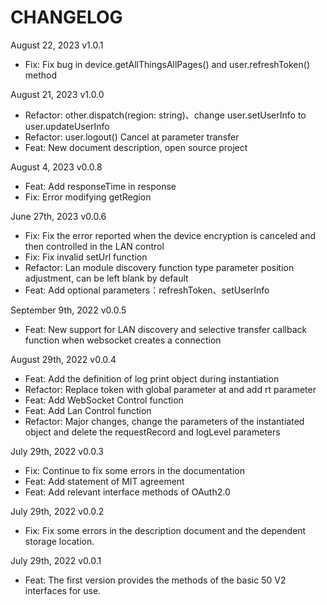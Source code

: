 # CHANGELOG

August 22, 2023 v1.0.1

- Fix: Fix bug in device.getAllThingsAllPages() and user.refreshToken() method

August 21, 2023 v1.0.0

- Refactor: other.dispatch(region: string)、change user.setUserInfo to user.updateUserInfo
- Refactor: user.logout() Cancel at parameter transfer
- Feat: New document description, open source project

August 4, 2023 v0.0.8

- Feat: Add responseTime in response
- Fix: Error modifying getRegion

June 27th, 2023 v0.0.6

- Fix: Fix the error reported when the device encryption is canceled and then controlled in the LAN control
- Fix: Fix invalid setUrl function
- Refactor: Lan module discovery function type parameter position adjustment, can be left blank by default
- Feat: Add optional parameters：refreshToken、setUserInfo

September 9th, 2022 v0.0.5

- Feat: New support for LAN discovery and selective transfer callback function when websocket creates a connection

August 29th, 2022 v0.0.4

- Feat: Add the definition of log print object during instantiation
- Refactor: Replace token with global parameter at and add rt parameter
- Feat: Add WebSocket Control function
- Feat: Add Lan Control function
- Refactor: Major changes, change the parameters of the instantiated object and delete the requestRecord and logLevel parameters

July 29th, 2022 v0.0.3

- Fix: Continue to fix some errors in the documentation
- Feat: Add statement of MIT agreement
- Feat: Add relevant interface methods of OAuth2.0

July 29th, 2022 v0.0.2

- Fix: Fix some errors in the description document and the dependent storage location.

July 29th, 2022 v0.0.1

- Feat: The first version provides the methods of the basic 50 V2 interfaces for use.